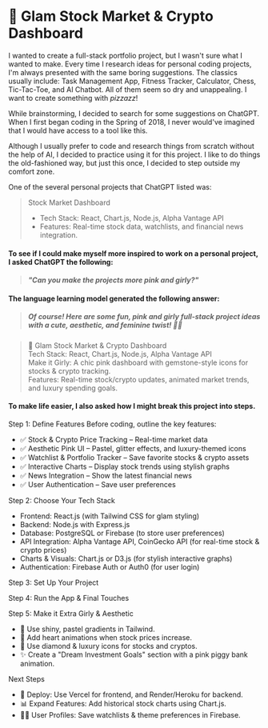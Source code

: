 # 💎 Glam Stock Market & Crypto Dashboard 
I wanted to create a full-stack portfolio project, but I wasn't sure what I wanted to make. Every time I research ideas for personal coding projects, I'm always presented with the same boring suggestions. The classics usually include: Task Management App, Fitness Tracker, Calculator, Chess, Tic-Tac-Toe, and AI Chatbot. All of them seem so dry and unappealing. I want to create something with *pizzazz*!

While brainstorming, I decided to search for some suggestions on ChatGPT. When I first began coding in the Spring of 2018, I never would've imagined that I would have access to a tool like this. 

Although I usually prefer to code and research things from scratch without the help of AI, I decided to practice using it for this project. I like to do things the old-fashioned way, but just this once, I decided to step outside my comfort zone. 

One of the several personal projects that ChatGPT listed was:
> Stock Market Dashboard
> * Tech Stack: React, Chart.js, Node.js, Alpha Vantage API
> * Features: Real-time stock data, watchlists, and financial news integration. 

#### To see if I could make myself more inspired to work on a personal project, I asked ChatGPT the following: 
> #### *"Can you make the projects more pink and girly?"*

#### The language learning model generated the following answer: 
> ##### *Of course! Here are some fun, pink and girly full-stack project ideas with a cute, aesthetic, and feminine twist! 💖✨*

> 💎 Glam Stock Market & Crypto Dashboard  
Tech Stack: React, Chart.js, Node.js, Alpha Vantage API  
Make it Girly: A chic pink dashboard with gemstone-style icons for stocks & crypto tracking.  
Features: Real-time stock/crypto updates, animated market trends, and luxury spending goals.  

#### To make life easier, I also asked how I might break this project into steps. 

Step 1: Define Features
Before coding, outline the key features:
* ✅ Stock & Crypto Price Tracking – Real-time market data
* ✅ Aesthetic Pink UI – Pastel, glitter effects, and luxury-themed icons
* ✅ Watchlist & Portfolio Tracker – Save favorite stocks & crypto assets
* ✅ Interactive Charts – Display stock trends using stylish graphs
* ✅ News Integration – Show the latest financial news
* ✅ User Authentication – Save user preferences

Step 2: Choose Your Tech Stack
* Frontend: React.js (with Tailwind CSS for glam styling)
* Backend: Node.js with Express.js
* Database: PostgreSQL or Firebase (to store user preferences)
* API Integration: Alpha Vantage API, CoinGecko API (for real-time stock & crypto prices)
* Charts & Visuals: Chart.js or D3.js (for stylish interactive graphs)
* Authentication: Firebase Auth or Auth0 (for user login)

Step 3: Set Up Your Project

Step 4: Run the App & Final Touches

Step 5: Make it Extra Girly & Aesthetic
* 💖 Use shiny, pastel gradients in Tailwind.
* 🎀 Add heart animations when stock prices increase.
* 💎 Use diamond & luxury icons for stocks and cryptos.
* ✨ Create a "Dream Investment Goals" section with a pink piggy bank animation.

Next Steps
* 🚀 Deploy: Use Vercel for frontend, and Render/Heroku for backend.
* 📊 Expand Features: Add historical stock charts using Chart.js.
* 👩‍💻 User Profiles: Save watchlists & theme preferences in Firebase.
